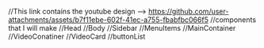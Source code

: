 //This link contains the youtube design --> https://github.com/user-attachments/assets/b7f11ebe-602f-41ec-a755-fbabfbc066f5
//components that I will make
//Head
//Body
    //Sidebar
        //MenuItems
    //MainContainer
        //VideoConatiner
            //VideoCard
        //buttonList
